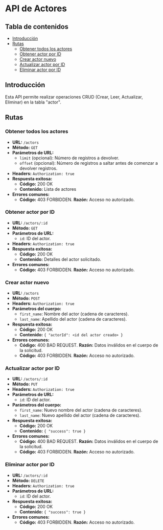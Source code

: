 # API de Actores

## Tabla de contenidos

- [Introducción](#introducción)
- [Rutas](#rutas)
  - [Obtener todos los actores](#obtener-todos-los-actores)
  - [Obtener actor por ID](#obtener-actor-por-id)
  - [Crear actor nuevo](#crear-actor-nuevo)
  - [Actualizar actor por ID](#actualizar-actor-por-id)
  - [Eliminar actor por ID](#eliminar-actor-por-id)
  
## Introducción

Esta API permite realizar operaciones CRUD (Crear, Leer, Actualizar, Eliminar) en la tabla "actor".

## Rutas

### **Obtener todos los actores**

- **URL:** `/actors`
- **Método:** `GET`
- **Parámetros de URL:** 
  - `limit` (opcional): Número de registros a devolver.
  - `offset` (opcional): Número de registros a saltar antes de comenzar a devolver registros.
- **Headers:** `Authorization: true`
- **Respuesta exitosa:** 
  - **Código:** 200 OK
  - **Contenido:** Lista de actores
- **Errores comunes:** 
  - **Código:** 403 FORBIDDEN. **Razón:** Acceso no autorizado.

### **Obtener actor por ID**

- **URL:** `/actors/:id`
- **Método:** `GET`
- **Parámetros de URL:** 
  - `id`: ID del actor.
- **Headers:** `Authorization: true`
- **Respuesta exitosa:** 
  - **Código:** 200 OK
  - **Contenido:** Detalles del actor solicitado.
- **Errores comunes:** 
  - **Código:** 403 FORBIDDEN. **Razón:** Acceso no autorizado.

### **Crear actor nuevo**

- **URL:** `/actors`
- **Método:** `POST`
- **Headers:** `Authorization: true`
- **Parámetros del cuerpo:** 
  - `first_name`: Nombre del actor (cadena de caracteres).
  - `last_name`: Apellido del actor (cadena de caracteres).
- **Respuesta exitosa:** 
  - **Código:** 200 OK
  - **Contenido:** `{ "actorId": <id del actor creado> }`
- **Errores comunes:** 
  - **Código:** 400 BAD REQUEST. **Razón:** Datos inválidos en el cuerpo de la solicitud.
  - **Código:** 403 FORBIDDEN. **Razón:** Acceso no autorizado.

### **Actualizar actor por ID**

- **URL:** `/actors/:id`
- **Método:** `PUT`
- **Headers:** `Authorization: true`
- **Parámetros de URL:** 
  - `id`: ID del actor.
- **Parámetros del cuerpo:** 
  - `first_name`: Nuevo nombre del actor (cadena de caracteres).
  - `last_name`: Nuevo apellido del actor (cadena de caracteres).
- **Respuesta exitosa:** 
  - **Código:** 200 OK
  - **Contenido:** `{ "success": true }`
- **Errores comunes:** 
  - **Código:** 400 BAD REQUEST. **Razón:** Datos inválidos en el cuerpo de la solicitud.
  - **Código:** 403 FORBIDDEN. **Razón:** Acceso no autorizado.

### **Eliminar actor por ID**

- **URL:** `/actors/:id`
- **Método:** `DELETE`
- **Headers:** `Authorization: true`
- **Parámetros de URL:** 
  - `id`: ID del actor.
- **Respuesta exitosa:** 
  - **Código:** 200 OK
  - **Contenido:** `{ "success": true }`
- **Errores comunes:** 
  - **Código:** 403 FORBIDDEN. **Razón:** Acceso no autorizado.
